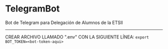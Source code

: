 # TelegramBot
Bot de Telegram para Delegación de Alumnos de la ETSII

---

CREAR ARCHIVO LLAMADO ".env" CON LA SIGUIENTE LÍNEA:
```export BOT_TOKEN=<bot-token-aqui>```
